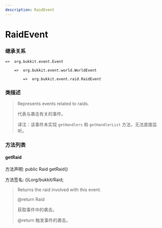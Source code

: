```yaml
---
description: RaidEvent
---
```


# RaidEvent

### 继承关系

    =>  org.bukkit.event.Event

        =>  org.bukkit.event.world.WorldEvent

            =>  org.bukkit.event.raid.RaidEvent

### 类描述

> Represents events related to raids.
> 
> <p>
> 
> 代表与袭击有关的事件。
> 
> <p>
> 
> 译注：该事件未实现 `getHandlers` 和 `getHandlerList` 方法，无法直接监听。

### 方法列表

#### getRaid

方法声明: public Raid getRaid()

方法签名: ()Lorg/bukkit/Raid;

> Returns the raid involved with this event.
> 
> @return Raid
> 
> <p>
> 
> 获取事件中的袭击。
> 
> @return 触发事件的袭击。